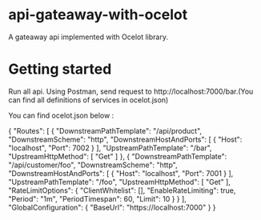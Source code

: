 # api-gateaway-with-ocelot
A gateaway api implemented with Ocelot library.

# Getting started
Run all api.
Using Postman, send request to http://localhost:7000/bar.(You can find all definitions of services in ocelot.json)

You can find ocelot.json below :

{
  "Routes": [
    {
      "DownstreamPathTemplate": "/api/product",
      "DownstreamScheme": "http",
      "DownstreamHostAndPorts": [
        {
          "Host": "localhost",
          "Port": 7002
        }
      ],
      "UpstreamPathTemplate": "/bar",
      "UpstreamHttpMethod": [ "Get" ]
    },
    {
      "DownstreamPathTemplate": "/api/customer/foo",
      "DownstreamScheme": "http",
      "DownstreamHostAndPorts": [
        {
          "Host": "localhost",
          "Port": 7001
        }
      ],
      "UpstreamPathTemplate": "/foo",
      "UpstreamHttpMethod": [ "Get" ],
      "RateLimitOptions": {
        "ClientWhitelist": [],
        "EnableRateLimiting": true,
        "Period": "1m",
        "PeriodTimespan": 60,
        "Limit": 10
      }
    }
  ],
  "GlobalConfiguration": {
    "BaseUrl": "https://localhost:7000"
  }
}
